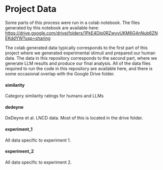 # Project Data

Some parts of this process were run in a colab notebook. The files generated by this notebook are available here:
https://drive.google.com/drive/folders/1PkE4Dip0RZwyvUKM6G4nNub6ZNEKddYW?usp=sharing


The colab generated data typically corresponds to the first part of this project where we generated experimental stimuli and prepared our human data. The data in this repository corresponds to the second part, where we generate LLM results and produce our final analysis. All of the data files required to run the code in this repository are available here, and there is some occasional overlap with the Google Drive folder.


#### similarity
Category similarity ratings for humans and LLMs

#### dedeyne
DeDeyne et al. LNCD data. Most of this is located in the drive folder.

#### experiment_1
All data specific to experiment 1.

#### experiment_2
All data specific to experiment 2.
